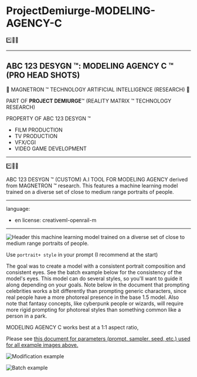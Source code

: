 # ProjectDemiurge-MODELING-AGENCY-C

*️⃣📶🤖 

----------------------------------------
## ABC 123 DESYGN ™: MODELING AGENCY C ™ (PRO HEAD SHOTS)

🤖 MAGNETRON ™ TECHNOLOGY ARTIFICIAL INTELLIGENCE (RESEARCH) 🤖

PART OF **PROJECT DEMIURGE**™ (REALITY MATRIX ™ TECHNOLOGY RESEARCH)


PROPERTY OF ABC 123 DESYGN ™


- FILM PRODUCTION
- TV PRODUCTION
- VFX/CGI
- VIDEO GAME DEVELOPMENT
------------------------------------

*️⃣📶🤖 

ABC 123 DESYGN ™ (CUSTOM) A.I TOOL FOR MODELING AGENCY derived from MAGNETRON ™ research. This features a machine learning model trained on a diverse set of close to medium range portraits of people. 

---
language:
- en
license: creativeml-openrail-m

---


![Header](https://huggingface.co/wavymulder/portraitplus/resolve/main/imgs/page1.jpg)
this machine learning model trained on a diverse set of close to medium range portraits of people. 

Use `portrait+ style` in your prompt (I recommend at the start)

The goal was to create a model with a consistent portrait composition and consistent eyes. See the batch example below for the consistency of the model's eyes. This model can do several styles, so you'll want to guide it along depending on your goals. Note below in the document that prompting celebrities works a bit differently than prompting generic characters, since real people have a more photoreal presence in the base 1.5 model. Also note that fantasy concepts, like cyberpunk people or wizards, will require more rigid prompting for photoreal styles than something common like a person in a park.

MODELING AGENCY C works best at a 1:1 aspect ratio, 

Please see [this document for parameters (prompt, sampler, seed, etc.) used for all example images above.](https://huggingface.co/wavymulder/portraitplus/resolve/main/parameters_for_samples.txt)



![Modification example](https://huggingface.co/wavymulder/portraitplus/resolve/main/imgs/page2.jpg)

![Batch example](https://huggingface.co/wavymulder/portraitplus/resolve/main/imgs/batchgrid.jpg)

